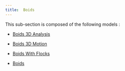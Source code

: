 ```yaml
---
title:  Boids
---
```



This sub-section is composed of the following models :

* [Boids 3D Analysis](references#BoidsBoids3DAnalysis)

* [Boids 3D Motion](references#BoidsBoids3DMotion)

* [Boids With Flocks](references#BoidsBoidsWithFlocks)

* [Boids](references#BoidsBoids)

